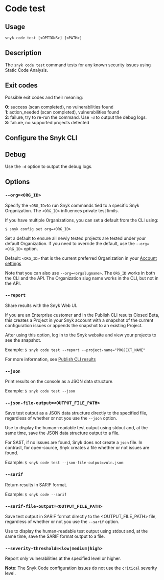# Code test

## Usage

`snyk code test [<OPTIONS>] [<PATH>]`

## Description

The `snyk code test` command tests for any known security issues using Static Code Analysis.

## Exit codes

Possible exit codes and their meaning:

**0**: success (scan completed), no vulnerabilities found\
**1**: action\_needed (scan completed), vulnerabilities found\
**2**: failure, try to re-run the command. Use `-d` to output the debug logs.\
**3**: failure, no supported projects detected

## Configure the Snyk CLI

## Debug

Use the `-d` option to output the debug logs.

## Options

### `--org=<ORG_ID>`

Specify the `<ORG_ID>`to run Snyk commands tied to a specific Snyk Organization. The `<ORG_ID>` influences private test limits.

If you have multiple Organizations, you can set a default from the CLI using:

`$ snyk config set org=<ORG_ID>`

Set a default to ensure all newly tested projects are tested under your default Organization. If you need to override the default, use the `--org=<ORG_ID>` option.

Default: `<ORG_ID>` that is the current preferred Organization in your [Account settings](https://app.snyk.io/account)

Note that you can also use `--org=<orgslugname>`. The `ORG_ID` works in both the CLI and the API. The Organization slug name works in the CLI, but not in the API.

### `--report`

Share results with the Snyk Web UI.

If you are an Enterprise customer and in the Publish CLI results Closed Beta, this creates a Project in your Snyk account with a snapshot of the current configuration issues or appends the snapshot to an existing Project.

After using this option, log in to the Snyk website and view your projects to see the snapshot.

Example: `$ snyk code test --report --project-name="PROJECT_NAME"`

For more information, see [Publish CLI results](https://docs.snyk.io/scan-application-code/snyk-code/cli-for-snyk-code/publishing-cli-results-to-a-snyk-project-and-ignoring-cli-results#publishing-cli-results-to-a-snyk-project)

### `--json`

Print results on the console as a JSON data structure.

Example: `$ snyk code test --json`

### `--json-file-output=<OUTPUT_FILE_PATH>`

Save test output as a JSON data structure directly to the specified file, regardless of whether or not you use the `--json` option.

Use to display the human-readable test output using stdout and, at the same time, save the JSON data structure output to a file.

For SAST, if no issues are found, Snyk does not create a `json` file. In contrast, for open-source, Snyk creates a file whether or not issues are found.&#x20;

Example: `$ snyk code test --json-file-output=vuln.json`

### `--sarif`

Return results in SARIF format.

Example: `$ snyk code --sarif`

### `--sarif-file-output=<OUTPUT_FILE_PATH>`

Save test output in SARIF format directly to the \<OUTPUT\_FILE\_PATH> file, regardless of whether or not you use the `--sarif` option.

Use to display the human-readable test output using stdout and, at the same time, save the SARIF format output to a file.

### `--severity-threshold=<low|medium|high>`

Report only vulnerabilities at the specified level or higher.

**Note**: The Snyk Code configuration issues do not use the `critical` severity level.
